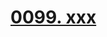# [0099. xxx](https://github.com/Tdahuyou/TNotes.react/tree/main/0099.%20xxx)

<!-- region:toc -->

<!-- endregion:toc -->
